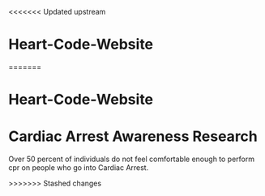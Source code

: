 <<<<<<< Updated upstream
# Heart-Code-Website
=======
# Heart-Code-Website
<h1>Cardiac Arrest Awareness Research </h1>
<p>Over 50 percent of individuals do not feel comfortable enough to perform cpr on people who go into Cardiac Arrest. </p>
>>>>>>> Stashed changes

